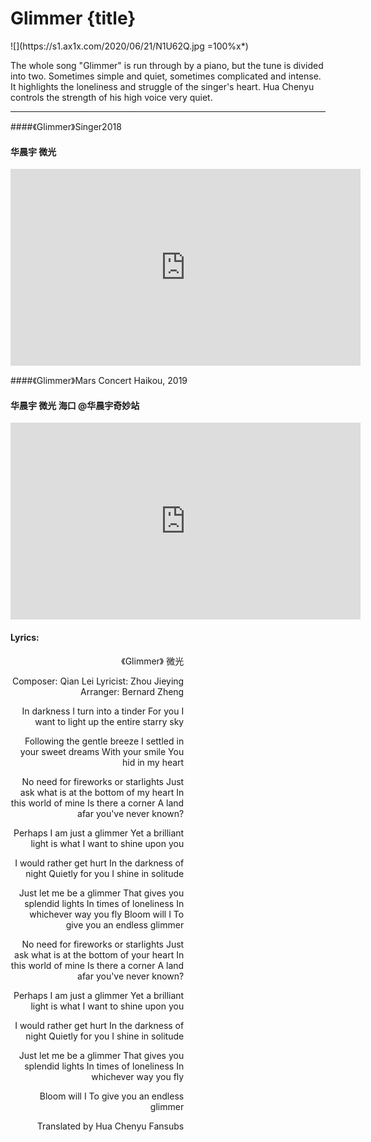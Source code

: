 # Glimmer {title}
<div class="background" markdown="1">
![](https://s1.ax1x.com/2020/06/21/N1U62Q.jpg =100%x*)
</div>

The whole song "Glimmer" is run through by a piano, but the tune is divided into two. Sometimes simple and quiet, sometimes complicated and intense. It highlights the loneliness and struggle of the singer's heart. Hua Chenyu controls the strength of his high voice very quiet.

---------------------------------

####《Glimmer》Singer2018
#### 华晨宇 微光

<iframe width="560" height="315" src="https://www.youtube.com/embed/cHKTmLmuiO0" frameborder="0" allow="accelerometer; autoplay; encrypted-media; gyroscope; picture-in-picture" allowfullscreen></iframe>

####《Glimmer》Mars Concert Haikou, 2019 
#### 华晨宇 微光 海口 @华晨宇奇妙站

<iframe width="560" height="315" src="https://www.youtube.com/embed/aOOMYXc4N50" frameborder="0" allow="accelerometer; autoplay; encrypted-media; gyroscope; picture-in-picture" allowfullscreen></iframe>

#### Lyrics:
<div class="box">
<div class="lyrics" style="width: 55%; text-align: right">
《Glimmer》
   微光

Composer: Qian Lei
Lyricist: Zhou Jieying
Arranger: Bernard Zheng
 

In darkness
I turn into a tinder
For you
I want to light up the entire starry sky

Following the gentle breeze
I settled in your sweet dreams
With your smile
You hid in my heart

No need for fireworks or starlights
Just ask what is at the bottom of my heart
In this world of mine
Is there a corner
A land afar you've never known?

Perhaps I am just a glimmer
Yet a brilliant light is what
I want to shine upon you

I would rather get hurt
In the darkness of night
Quietly for you
I shine in solitude

Just let me be a glimmer
That gives you splendid lights
In times of loneliness
In whichever way you fly
Bloom will I
To give you an endless glimmer

No need for fireworks or starlights
Just ask what is at the bottom of your heart
In this world of mine
Is there a corner
A land afar you've never known?

Perhaps I am just a glimmer
Yet a brilliant light is what
I want to shine upon you

I would rather get hurt
In the darkness of night
Quietly for you
I shine in solitude

Just let me be a glimmer
That gives you splendid lights
In times of loneliness
In whichever way you fly

Bloom will I
To give you an endless glimmer

Translated by Hua Chenyu Fansubs
</div>